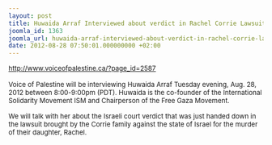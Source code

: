 ```yaml
---
layout: post
title: Huwaida Arraf Interviewed about verdict in Rachel Corrie Lawsuit
joomla_id: 1363
joomla_url: huwaida-arraf-interviewed-about-verdict-in-rachel-corrie-lawsuit
date: 2012-08-28 07:50:01.000000000 +02:00
---
```

<p><span> </span> <span style="font-size: small;"><a href="http://www.voiceofpalestine.ca/?page_id=2587" rel="nofollow" target="_blank">http://www.voiceofpalestine.<wbr></wbr>ca/?page_id=2587</a></span><br /> <span style="font-size: small;"><br />Voice of  Palestine will be interviewing Huwaida Arraf Tuesday evening, Aug.  28, 2012 between 8:00-9:00pm (PDT). Huwaida is the co-founder of the  International Solidarity Movement ISM and Chairperson of the Free Gaza  Movement. </span></p>
<p><span style="font-size: small;">We will talk with her about the</span> <span style="font-size: small;">Israeli  court verdict that was just handed down in the lawsuit  brought by the Corrie family against the state of Israel for the murder  of their daughter, Rachel.</span></p>
